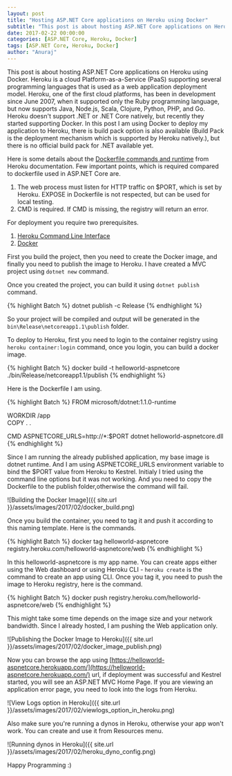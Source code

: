 ```yaml
---
layout: post
title: "Hosting ASP.NET Core applications on Heroku using Docker"
subtitle: "This post is about hosting ASP.NET Core applications on Heroku using Docker. Heroku is a cloud Platform-as-a-Service (PaaS) supporting several programming languages that is used as a web application deployment model. Heroku, one of the first cloud platforms, has been in development since June 2007, when it supported only the Ruby programming language, but now supports Java, Node.js, Scala, Clojure, Python, PHP, and Go."
date: 2017-02-22 00:00:00
categories: [ASP.NET Core, Heroku, Docker]
tags: [ASP.NET Core, Heroku, Docker]
author: "Anuraj"
---
```

This post is about hosting ASP.NET Core applications on Heroku using Docker. Heroku is a cloud Platform-as-a-Service (PaaS) supporting several programming languages that is used as a web application deployment model. Heroku, one of the first cloud platforms, has been in development since June 2007, when it supported only the Ruby programming language, but now supports Java, Node.js, Scala, Clojure, Python, PHP, and Go. Heroku doesn't support .NET or .NET Core natively, but recently they started supporting Docker. In this post I am using Docker to deploy my application to Heroku, there is build pack option is also available (Build Pack is the deployment mechanism which is supported by Heroku natively.), but there is no official build pack for .NET available yet.

Here is some details about the [Dockerfile commands and runtime](https://devcenter.heroku.com/articles/container-registry-and-runtime#dockerfile-commands-and-runtime) from Heroku documentation. Few important points, which is required compared to dockerfile used in ASP.NET Core are.

1. The web process must listen for HTTP traffic on $PORT, which is set by Heroku. EXPOSE in Dockerfile is not respected, but can be used for local testing.
2. CMD is required. If CMD is missing, the registry will return an error. 

For deployment you require two prerequisites.

1. [Heroku Command Line Interface](https://devcenter.heroku.com/articles/heroku-cli)
2. [Docker](https://download.docker.com/win/stable/InstallDocker.msi)

First you build the project, then you need to create the Docker image, and finally you need to publish the image to Heroku. I have created a MVC project using `dotnet new` command. 

Once you created the project, you can build it using `dotnet publish` command.

{% highlight Batch %}
dotnet publish -c Release
{% endhighlight %}

So your project will be compiled and output will be generated in the `bin\Release\netcoreapp1.1\publish` folder.

To deploy to Heroku, first you need to login to the container registry using `heroku container:login` command, once you login, you can build a docker image.

{% highlight Batch %}
docker build -t helloworld-aspnetcore ./bin/Release/netcoreapp1.1/publish
{% endhighlight %}

Here is the Dockerfile I am using.

{% highlight Batch %}
FROM microsoft/dotnet:1.1.0-runtime

WORKDIR /app  
COPY . .

CMD ASPNETCORE_URLS=http://*:$PORT dotnet helloworld-aspnetcore.dll
{% endhighlight %}

Since I am running the already published application, my base image is dotnet runtime. And I am using ASPNETCORE_URLS environment variable to bind the $PORT value from Heroku to Kestrel. Initialy I tried using the command line options but it was not working. And you need to copy the Dockerfile to the publish folder,otherwise the command will fail.

![Building the Docker Image]({{ site.url }}/assets/images/2017/02/docker_build.png)

Once you build the container, you need to tag it and push it according to this naming template. Here is the commands.

{% highlight Batch %}
docker tag helloworld-aspnetcore registry.heroku.com/helloworld-aspnetcore/web
{% endhighlight %}

In this helloworld-aspnetcore is my app name. You can create apps either using the Web dashboard or using Heroku CLI - `heroku create` is the command to create an app using CLI. Once you tag it, you need to push the image to Heroku registry, here is the command.

{% highlight Batch %}
docker push registry.heroku.com/helloworld-aspnetcore/web
{% endhighlight %}

This might take some time depends on the image size and your network bandwidth. Since I already hosted, I am pushing the Web application only.

![Publishing the Docker Image to Heroku]({{ site.url }}/assets/images/2017/02/docker_image_publish.png)

Now you can browse the app using [https://helloworld-aspnetcore.herokuapp.com/](https://helloworld-aspnetcore.herokuapp.com/) url, if deployment was successful and Kestrel started, you will see an ASP.NET MVC Home Page. If you are viewing an application error page, you need to look into the logs from Heroku.

![View Logs option in Heroku]({{ site.url }}/assets/images/2017/02/viewlogs_option_in_heroku.png)

Also make sure you're running a dynos in Heroku, otherwise your app won't work. You can create and use it from Resources menu.

![Running dynos in Heroku]({{ site.url }}/assets/images/2017/02/heroku_dyno_config.png)

Happy Programming :)